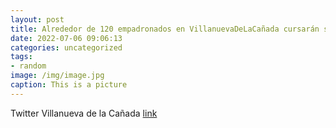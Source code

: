 ```yaml
---
layout: post
title: Alrededor de 120 empadronados en VillanuevaDeLaCañada cursarán sus estudios con una beca en la @uaxuniversidad en el próximo cu...
date: 2022-07-06 09:06:13
categories: uncategorized
tags:
- random
image: /img/image.jpg
caption: This is a picture
---
```

Twitter Villanueva de la Cañada [link](https://twitter.com/AytoVDLCanada/status/1544291528230707200)

